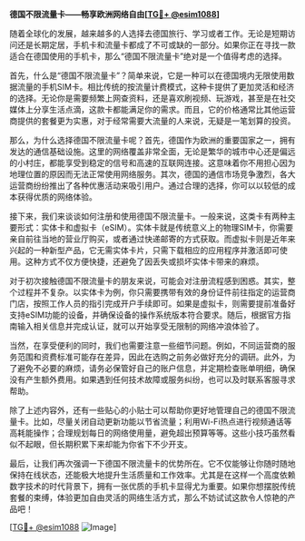 **德国不限流量卡——畅享欧洲网络自由[[TG💪+ @esim1088](https://t.me/s/esim1088)]**

随着全球化的发展，越来越多的人选择去德国旅行、学习或者工作。无论是短期访问还是长期定居，手机卡和流量卡都成了不可或缺的一部分。如果你正在寻找一款适合在德国使用的手机卡，那么“德国不限流量卡”绝对是一个值得考虑的选择。

首先，什么是“德国不限流量卡”？简单来说，它是一种可以在德国境内无限使用数据流量的手机SIM卡。相比传统的按流量计费模式，这种卡提供了更加灵活和经济的选择。无论你是需要频繁上网查资料，还是喜欢刷视频、玩游戏，甚至是在社交媒体上分享生活点滴，这款卡都能满足你的需求。而且，它的价格通常比其他运营商提供的套餐更为实惠，对于经常需要大流量的人来说，无疑是一笔划算的投资。

那么，为什么选择德国不限流量卡呢？首先，德国作为欧洲的重要国家之一，拥有发达的通信基础设施。这里的网络覆盖非常全面，无论是繁华的城市中心还是偏远的小村庄，都能享受到稳定的信号和高速的互联网连接。这意味着你不用担心因为地理位置的原因而无法正常使用网络服务。其次，德国的通信市场竞争激烈，各大运营商纷纷推出了各种优惠活动来吸引用户。通过合理的选择，你可以以较低的成本获得优质的网络体验。

接下来，我们来谈谈如何注册和使用德国不限流量卡。一般来说，这类卡有两种主要形式：实体卡和虚拟卡（eSIM）。实体卡就是传统意义上的物理SIM卡，你需要亲自前往当地的营业厅购买，或者通过快递邮寄的方式获取。而虚拟卡则是近年来兴起的一种新型产品，它无需实体卡片，只需下载相应的应用程序并激活即可使用。这种方式不仅方便快捷，还避免了因丢失或损坏实体卡带来的麻烦。

对于初次接触德国不限流量卡的朋友来说，可能会对注册流程感到困惑。其实，整个过程并不复杂。以实体卡为例，你只需要携带有效的身份证件前往指定的运营商门店，按照工作人员的指引完成开户手续即可。如果是虚拟卡，则需要提前准备好支持eSIM功能的设备，并确保设备的操作系统版本符合要求。随后，根据官方指南输入相关信息并完成认证，就可以开始享受无限制的网络冲浪体验了。

当然，在享受便利的同时，我们也需要注意一些细节问题。例如，不同运营商的服务范围和资费标准可能存在差异，因此在选购之前务必做好充分的调研。此外，为了避免不必要的麻烦，请务必保管好自己的账户信息，并定期检查账单明细，确保没有产生额外费用。如果遇到任何技术故障或服务纠纷，也可以及时联系客服寻求帮助。

除了上述内容外，还有一些贴心的小贴士可以帮助你更好地管理自己的德国不限流量卡。比如，尽量关闭自动更新功能以节省流量；利用Wi-Fi热点进行视频通话等高耗能操作；合理规划每日的网络使用量，避免超出预算等等。这些小技巧虽然看似不起眼，但长期积累下来却能为你省下不少开支。

最后，让我们再次强调一下德国不限流量卡的优势所在。它不仅能够让你随时随地保持在线状态，还能极大地提升生活质量和工作效率。尤其是在这样一个高度依赖数字技术的时代背景下，拥有一张优质的手机卡显得尤为重要。如果你想摆脱传统套餐的束缚，体验更加自由灵活的网络生活方式，那么不妨试试这款令人惊艳的产品吧！

[[TG💪+ @esim1088](https://t.me/s/esim1088) ![Image](https://i.postimg.cc/4NQfJmqS/Snipaste-2025-05-13-00-14-12.png)]